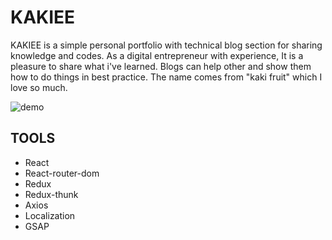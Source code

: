 # KAKIEE

KAKIEE is a simple personal portfolio with technical blog section for sharing knowledge and codes. As a digital entrepreneur with experience, It is a pleasure to share what i've learned. Blogs can help other and show them how to do things in best practice. The name comes from "kaki fruit" which I love so much.

![demo](https://www.kakiee.at/)

## TOOLS

- React
- React-router-dom
- Redux
- Redux-thunk
- Axios
- Localization
- GSAP
